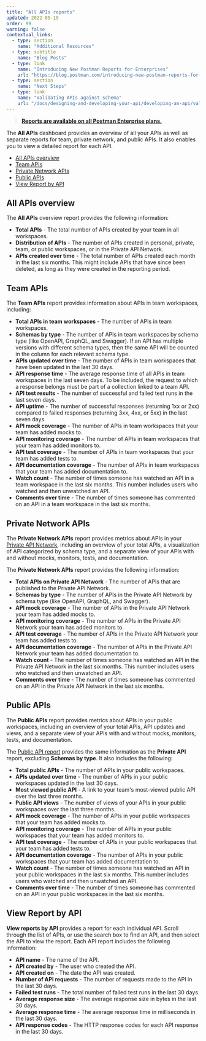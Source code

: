```yaml
---
title: "All APIs reports"
updated: 2022-05-19
order: 99
warning: false
contextual_links:
  - type: section
    name: "Additional Resources"
  - type: subtitle
    name: "Blog Posts"
  - type: link
    name: "Introducing New Postman Reports for Enterprises"
    url: "https://blog.postman.com/introducing-new-postman-reports-for-enterprises/"
  - type: section
    name: "Next Steps"
  - type: link
    name: "Validating APIs against schema"
    url: "/docs/designing-and-developing-your-api/developing-an-api/validating-elements-against-schema/"
---
```


> [__Reports are available on all Postman Enterprise plans.__](https://www.postman.com/pricing)

The __All APIs__ dashboard provides an overview of all your APIs as well as separate reports for team, private network, and public APIs. It also enables you to view a detailed report for each API.

* [All APIs overview](#all-apis-overview)
* [Team APIs](#team-apis)
* [Private Network APIs](#private-network-apis)
* [Public APIs](#public-apis)
* [View Report by API](#view-report-by-api)

## All APIs overview

The **All APIs** overview report provides the following information:

* **Total APIs** - The total number of APIs created by your team in all workspaces.
* **Distribution of APIs** - The number of APIs created in personal, private, team, or public workspaces, or in the Private API Network.
* **APIs created over time** - The total number of APIs created each month in the last six months. This might include APIs that have since been deleted, as long as they were created in the reporting period.

## Team APIs

The **Team APIs** report provides information about APIs in team workspaces, including:

* **Total APIs in team workspaces** - The number of APIs in team workspaces.
* **Schemas by type** - The number of APIs in team workspaces by schema type (like OpenAPI, GraphQL, and Swagger). If an API has multiple versions with different schema types, then the same API will be counted in the column for each relevant schema type.
* **APIs updated over time** - The number of APIs in team workspaces that have been updated in the last 30 days.
* **API response time** - The average response time of all APIs in team workspaces in the last seven days. To be included, the request to which a response belongs must be part of a collection linked to a team API.
* **API test results** - The number of successful and failed test runs in the last seven days.
* **API uptime** - The number of successful responses (returning 1xx or 2xx) compared to failed responses (returning 3xx, 4xx, or 5xx) in the last seven days.
* **API mock coverage** - The number of APIs in team workspaces that your team has added mocks to.
* **API monitoring coverage** - The number of APIs in team workspaces that your team has added monitors to.
* **API test coverage** - The number of APIs in team workspaces that your team has added tests to.
* **API documentation coverage** - The number of APIs in team workspaces that your team has added documentation to.
* **Watch count** - The number of times someone has watched an API in a team workspace in the last six months. This number includes users who watched and then unwatched an API.
* **Comments over time** - The number of times someone has commented on an API in a team workspace in the last six months.

## Private Network APIs

The __Private Network APIs__ report provides metrics about APIs in your [Private API Network](/docs/collaborating-in-postman/adding-private-network/), including an overview of your total APIs, a visualization of API categorized by schema type, and a separate view of your APIs with and without mocks, monitors, tests, and documentation.

The __Private Network APIs__ report provides the following information:

* __Total APIs on Private API Network__ - The number of APIs that are published to the Private API Network.
* __Schemas by type__ - The number of APIs in the Private API Network by schema type (like OpenAPI, GraphQL, and Swagger).
* __API mock coverage__ - The number of APIs in the Private API Network your team has added mocks to.
* __API monitoring coverage__ - The number of APIs in the Private API Network your team has added monitors to.
* __API test coverage__ - The number of APIs in the Private API Network your team has added tests to.
* __API documentation coverage__ - The number of APIs in the Private API Network your team has added documentation to.
* **Watch count** - The number of times someone has watched an API in the Private API Network in the last six months. This number includes users who watched and then unwatched an API.
* **Comments over time** - The number of times someone has commented on an API in the Private API Network in the last six months.

## Public APIs

The __Public APIs__ report provides metrics about APIs in your public workspaces, including an overview of your total APIs, API updates and views, and a separate view of your APIs with and without mocks, monitors, tests, and documentation.

The [Public API report](#private-network-apis) provides the same information as the **Private API** report, excluding __Schemas by type__. It also includes the following:

* **Total public APIs** - The number of APIs in your public workspaces.
* **APIs updated over time** - The number of APIs in your public workspaces updated in the last 30 days.
* **Most viewed public API** - A link to your team's most-viewed public API over the last three months.
* **Public API views** - The number of views of your APIs in your public workspaces over the last three months.
* **API mock coverage** - The number of APIs in your public workspaces that your team has added mocks to.
* **API monitoring coverage** - The number of APIs in your public workspaces that your team has added monitors to.
* **API test coverage** - The number of APIs in your public workspaces that your team has added tests to.
* **API documentation coverage** - The number of APIs in your public workspaces that your team has added documentation to.
* **Watch count** - The number of times someone has watched an API in your public workspaces in the last six months. This number includes users who watched and then unwatched an API.
* **Comments over time** - The number of times someone has commented on an API in your public workspaces in the last six months.

## View Report by API

__View reports by API__ provides a report for each individual API. Scroll through the list of APIs, or use the search box to find an API, and then select the API to view the report. Each API report includes the following information:

* **API name** - The name of the API.
* **API created by** - The user who created the API.
* **API created on** - The date the API was created.
* **Number of API requests** - The number of requests made to the API in the last 30 days.
* **Failed test runs** - The total number of failed test runs in the last 30 days.
* **Average response size** - The average response size in bytes in the last 30 days.
* **Average response time** - The average response time in milliseconds in the last 30 days.
* **API response codes** - The HTTP response codes for each API response in the last 30 days.

